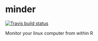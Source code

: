 # minder

[![Travis build status](https://travis-ci.org/jasenfinch/minder.svg?branch=master)](https://travis-ci.org/jasenfinch/minder)

Monitor your linux computer from within R
